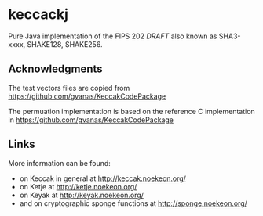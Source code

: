 keccackj
========

Pure Java implementation of the FIPS 202 *DRAFT* also known as SHA3-xxxx, SHAKE128, SHAKE256. 

## Acknowledgments

The test vectors files are copied from https://github.com/gvanas/KeccakCodePackage

The permuation implementation is based on the reference C implementation in https://github.com/gvanas/KeccakCodePackage

## Links

More information can be found:

* on Keccak in general at http://keccak.noekeon.org/
* on Ketje at http://ketje.noekeon.org/
* on Keyak at http://keyak.noekeon.org/
* and on cryptographic sponge functions at http://sponge.noekeon.org/

